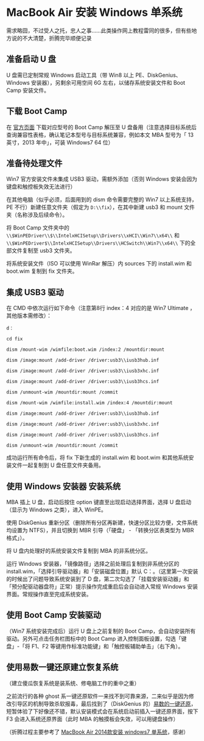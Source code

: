 # MacBook Air 安装 Windows 单系统

需求略囧，不过受人之托，忠人之事……此类操作网上教程雷同的很多，但有些地方说的不大清楚，折腾完毕顺便记录

## 准备启动 U 盘 

U 盘需已定制常规 Windows 启动工具（带 Win8 以上 PE、DiskGenius、Windows 安装器），另剩余可用空间 6G 左右，以储存系统安装文件和 Boot Camp 安装文件。

## 下载 Boot Camp

在 [官方页面]( https://support.apple.com/zh-cn/boot-camp) 下载对应型号的 Boot Camp 解压至 U 盘备用（注意选择目标系统后查询兼容性表格，确认笔记本型号与目标系统兼容，例如本文 MBA 型号为「 13 英寸，2013 年中」，可装 Windows7 64 位）

## 准备待处理文件

Win7 官方安装文件未集成 USB3 驱动，需额外添加（否则 Windows 安装会因为键盘和触控板失效无法进行）

在其他电脑（似乎必须，后面用到的 dism 命令需要完整的 Win7 以上系统支持，PE 不行）新建任意文件夹（假定为 `D:\\fix`），在其中新建 usb3 和 mount 文件夹（名称涉及后续命令）。

将 Boot Camp 文件夹中的`\\$WinPEDriver\\$\\IntelxHCISetup\\Drivers\\xHCI\\Win7\\x64\\` 和`\\$WinPEDriver$\\IntelxHCISetup\\Drivers\\HCSwitch\\Win7\\x64\\` 下的全部文件复制至 usb3 文件夹。

将系统安装文件（ISO 可以使用 WinRar 解压）内 sources 下的 install.wim 和 boot.wim 复制到 fix 文件夹。

## 集成 USB3 驱动

在 CMD 中依次运行如下命令（注意第8行 index：4 对应的是 Win7 Ultimate ，其他版本需修改）：

```
d：

cd fix

dism /mount-wim /wimfile:boot.wim /index:2 /mountdir:mount

dism /image:mount /add-driver /driver:usb3\\iusb3hub.inf

dism /image:mount /add-driver /driver:usb3\\iusb3xhc.inf

dism /image:mount /add-driver /driver:usb3\\iusb3hcs.inf

dism /unmount-wim /mountdir:mount /commit

dism /mount-wim /wimfile:install.wim /index:4 /mountdir:mount

dism /image:mount /add-driver /driver:usb3\\iusb3hub.inf

dism /image:mount /add-driver /driver:usb3\\iusb3xhc.inf

dism /image:mount /add-driver /driver:usb3\\iusb3hcs.inf

dism /unmount-wim /mountdir:mount /commit
```

成功运行所有命令后，将 fix 下新生成的 install.wim 和 boot.wim 和其他系统安装文件一起复制到 U 盘任意文件夹备用。

## 使用 Windows 安装器 安装系统

MBA 插上 U 盘，启动后按住 option 键直至出现启动选择界面，选择 U 盘启动（显示为 Windows 之类），进入 WinPE。

使用 DiskGenius 重新分区（删除所有分区再新建，快速分区比较方便，文件系统均设置为 NTFS），并且切换到 MBR 引导（「硬盘」 - 「转换分区表类型为 MBR 格式」）。

将 U 盘内处理好的系统安装文件复制到 MBA 的非系统分区。

运行 Windows 安装器，「镜像路径」选择之前处理后复制到非系统分区的 install.wim，「选择引导驱动器」和「安装磁盘位置」默认 C：。（这里第一次安装的时候出了问题导致系统安装到了 D 盘，第二次勾选了「挂载安装驱动器」和「预分配驱动器盘符」正常）提示操作完成重启后会自动进入常规 Windows 安装界面。常规操作直至完成系统安装。

## 使用 Boot Camp 安装驱动

（Win7 系统安装完成后）运行 U 盘上之前复制的 Boot Camp，会自动安装所有驱动。另外可点击任务栏图标中的 Boot Camp 进入控制面板设置，勾选「键盘」-「将 F1、F2 等键用作标准功能键」和「触控板辅助单击」（右下角）。

## 使用易数一键还原建立恢复系统

（建立傻瓜恢复系统是装系统、修电脑工作的重中之重）

之前流行的各种 ghost 系一键还原软件一来找不到可靠来源，二来似乎是因为修改引导区的机制导致杀软报毒，最后找到了（DiskGenius 的）[易数的一键还原](http://www.onekeyrestore.cn/)，短暂体验了下好像还不错，默认安装模式会在系统启动前插入一键还原界面，按下 F3 会进入系统还原界面（此时 MBA 的触摸板会失效，可以用键盘操作）

（折腾过程主要参考了 [MacBook Air 2014款安装 windows7 单系统](https://www.jianshu.com/p/3139926ce2ed)，感谢）

